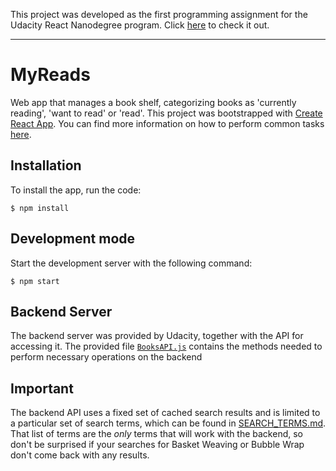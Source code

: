 This project was developed as the first programming assignment for the Udacity React Nanodegree program. Click [here](https://martjoao.github.io/reactnd-project-myreads/) to check it out.

----

# MyReads

Web app that manages a book shelf, categorizing books as 'currently reading', 'want to read' or 'read'. This project was bootstrapped with [Create React App](https://github.com/facebookincubator/create-react-app). You can find more information on how to perform common tasks [here](https://github.com/facebookincubator/create-react-app/blob/master/packages/react-scripts/template/README.md).


## Installation

To install the app, run the code:

```
$ npm install
```

## Development mode

Start the development server with the following command:

```
$ npm start
```

## Backend Server

The backend server was provided by Udacity, together with the API for accessing it. The provided file [`BooksAPI.js`](src/BooksAPI.js) contains the methods needed to perform necessary operations on the backend

## Important
The backend API uses a fixed set of cached search results and is limited to a particular set of search terms, which can be found in [SEARCH_TERMS.md](SEARCH_TERMS.md). That list of terms are the _only_ terms that will work with the backend, so don't be surprised if your searches for Basket Weaving or Bubble Wrap don't come back with any results.